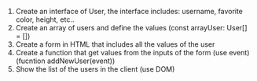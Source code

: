 1. Create an interface of User, the interface includes: username, favorite color, height, etc..
2. Create an array of users and define the values (const arrayUser: User[] = [])
3. Create a form in HTML that includes all the values of the user
4. Create a function that get values from the inputs of the form (use event) (fucntion addNewUser(event))
5. Show the list of the users in the client (use DOM)
